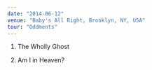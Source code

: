 ```yaml
---
date: "2014-06-12"
venue: "Baby's All Right, Brooklyn, NY, USA"
tour: "Oddments"
---
```



 1. The Wholly Ghost

 2. Am I in Heaven?


